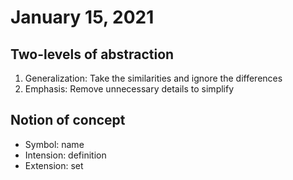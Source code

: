 # January 15, 2021

## Two-levels of abstraction

1. Generalization: Take the similarities and ignore the differences
2. Emphasis: Remove unnecessary details to simplify

## Notion of concept

- Symbol: name
- Intension: definition
- Extension: set
